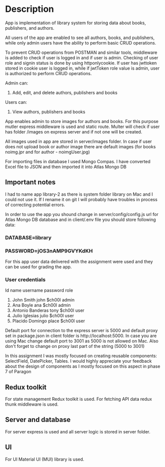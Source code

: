 # Description

App is implementation of library system for storing data about books, publishers, and authors.

All users of the app are enabled to see all authors, books, and publishers, while only admin users have the ability to perform basic CRUD operations.

To prevent CRUD operations from POSTMAN and similar tools, middleware is added to check if user is logged in and if user is admin. Checking of user role and signin status is done by using httponlycookie. If user has jwttoken stored in cookie user is logged in, while if jwtToken role value is admin, user is authorized to perform CRUD operations.

Admin can:

1. Add, edit, and delete authors, publishers and books

Users can:

1. View authors, publishers and books

App enables admin to store images for authors and books. For this purpose mutler express middleware is used and static route. Multer will check if user has folder /images on express server and if not one will be created. 

All images used in app are stored in server/images folder. In case if user does not upload book or author image there are default images (for books noimg.jpr and for author - noimgUser.jpg)

For importing files in database I used Mongo Compas. I have converted Excel file to JSON and then imported it into Atlas Mongo DB

## Important notes

I had to name app library-2 as there is system folder library on Mac and I could not use it. If I rename it on git I will probably have troubles in process of correcting potential errors.

In order to use the app you shound change in server/config/config.js url for Atlas Mongo DB database and in client/.env file you should store following data:

### DATABASE=library
### PASSWORD=jOS3nAMP9GVYKdKH

For this app user data delivered with the assignment were used and they can be used for grading the app.
### User credentials
Id	name	username	password	role
1.	John Smith 	john	$ch00l	admin
2.	Ana Boyle	ana	$ch00l	admin
3.	Antonio Banderas	tony	$ch00l	user
4.	Julio Iglesias	julio	$ch00l	user
5.	Placido Domingo	place	$ch00l	user

Default port for connection to the express server is 5000 and default proxy set in package.json in client folder is http://localhost:5000. In case you are using Mac change default port to 3001 as 5000 is not allowed on Mac. Also don't forget to change on proxy last part of the string (5000 to 3001)

In this assignment I was mostly focused on creating reusable components: SelectField, DatePicker, Tables. I would highly appreciate your feedback about the design of components as I mostly focused on this aspect in phase 7 of Paragon


## Redux toolkit
For state management Redux toolkit is used. For fetching API data redux thunk middleware is used.

## Server and database
For server express is used and all server logic is stored in server folder.

## UI
For UI Material UI (MUI) library is used.


